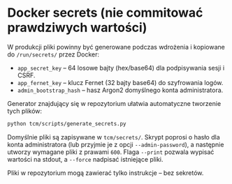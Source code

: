 # Docker secrets (nie commitować prawdziwych wartości)

W produkcji pliki powinny być generowane podczas wdrożenia i kopiowane do `/run/secrets/` przez Docker:

* `app_secret_key` – 64 losowe bajty (hex/base64) dla podpisywania sesji i CSRF.
* `app_fernet_key` – klucz Fernet (32 bajty base64) do szyfrowania logów.
* `admin_bootstrap_hash` – hasz Argon2 domyślnego konta administratora.

Generator znajdujący się w repozytorium ułatwia automatyczne tworzenie tych plików:

```bash
python tcm/scripts/generate_secrets.py
```

Domyślnie pliki są zapisywane w `tcm/secrets/`. Skrypt poprosi o hasło dla konta administratora (lub przyjmie je z opcji `--admin-password`), a następnie utworzy wymagane pliki z prawami `600`. Flaga `--print` pozwala wypisać wartości na stdout, a `--force` nadpisać istniejące pliki.

Pliki w repozytorium mogą zawierać tylko instrukcje – bez sekretów.
